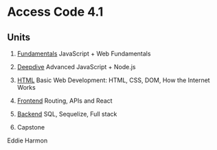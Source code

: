 # <b>Access Code 4.1</b>

## Units

1. [Fundamentals](units/fundamentals/README.md)
   JavaScript + Web Fundamentals

2. [Deepdive](units/deepdive/README.md)
   Advanced JavaScript + Node.js

3. [HTML](units/html/README.md)
   Basic Web Development: HTML, CSS, DOM, How the Internet Works

4. [Frontend](units/react/README.md)
   Routing, APIs and React

5. [Backend](units/backend/README.md)
   SQL, Sequelize, Full stack

6. Capstone

Eddie Harmon
